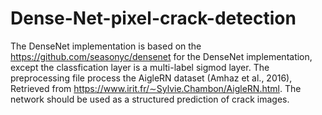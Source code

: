 # Dense-Net-pixel-crack-detection

The DenseNet implementation is based on the https://github.com/seasonyc/densenet for the DenseNet implementation, except the classfication layer is a multi-label sigmod layer.
The preprocessing file process the AigleRN dataset (Amhaz et al., 2016), Retrieved from https://www.irit.fr/∼Sylvie.Chambon/AigleRN.html. 
The network should be used as a structured prediction of crack images.
